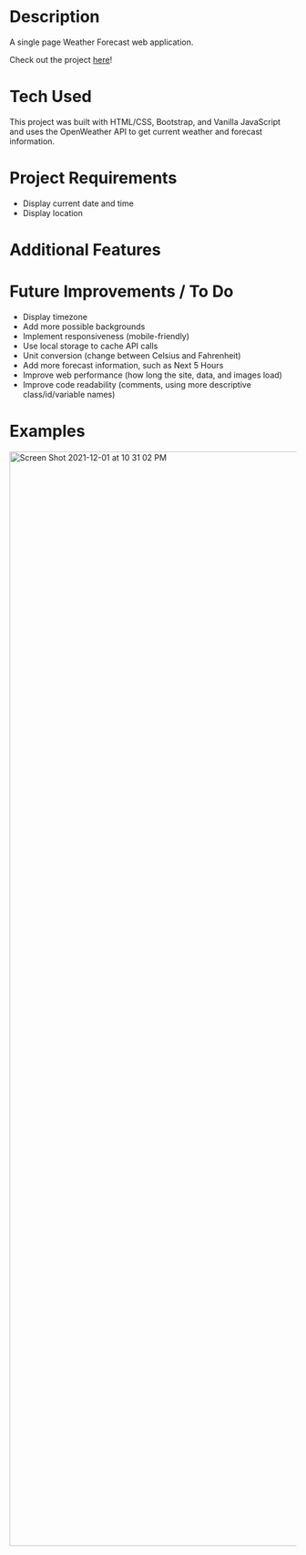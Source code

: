 # Description

A single page Weather Forecast web application.

Check out the project [here](https://modest-sammet-e184ff.netlify.app)!

# Tech Used

This project was built with HTML/CSS, Bootstrap, and Vanilla JavaScript and uses the OpenWeather API to get current weather and forecast information. 

# Project Requirements
* Display current date and time 
* Display location

# Additional Features 

# Future Improvements / To Do
* Display timezone 
* Add more possible backgrounds
* Implement responsiveness (mobile-friendly)
* Use local storage to cache API calls 
* Unit conversion (change between Celsius and Fahrenheit)
* Add more forecast information, such as Next 5 Hours  
* Improve web performance (how long the site, data, and images load)
* Improve code readability (comments, using more descriptive class/id/variable names)

# Examples

<img width="1920" alt="Screen Shot 2021-12-01 at 10 31 02 PM" src="https://user-images.githubusercontent.com/29237731/144353068-4815f550-323a-44e5-89ce-c2b6f93a482c.png">
